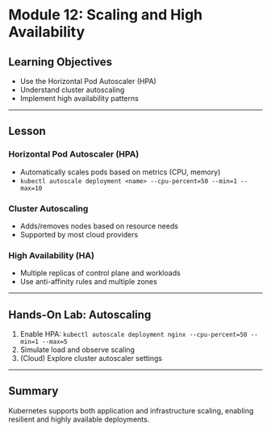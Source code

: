 # Module 12: Scaling and High Availability

## Learning Objectives
- Use the Horizontal Pod Autoscaler (HPA)
- Understand cluster autoscaling
- Implement high availability patterns

---

## Lesson

### Horizontal Pod Autoscaler (HPA)
- Automatically scales pods based on metrics (CPU, memory)
- `kubectl autoscale deployment <name> --cpu-percent=50 --min=1 --max=10`

### Cluster Autoscaling
- Adds/removes nodes based on resource needs
- Supported by most cloud providers

### High Availability (HA)
- Multiple replicas of control plane and workloads
- Use anti-affinity rules and multiple zones

---

## Hands-On Lab: Autoscaling

1. Enable HPA: `kubectl autoscale deployment nginx --cpu-percent=50 --min=1 --max=5`
2. Simulate load and observe scaling
3. (Cloud) Explore cluster autoscaler settings

---

## Summary
Kubernetes supports both application and infrastructure scaling, enabling resilient and highly available deployments.